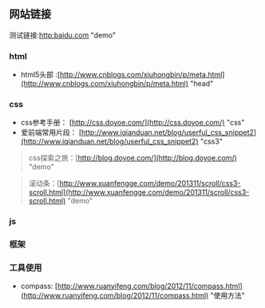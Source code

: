 ## 网站链接

测试链接:[http:baidu.com](http:baidu.com)  "demo"

### html
* html5头部 :[http://www.cnblogs.com/xiuhongbin/p/meta.html](http://www.cnblogs.com/xiuhongbin/p/meta.html)  "head" 

### css
* css参考手册： [http://css.doyoe.com/](http://css.doyoe.com/) "css"
* 爱前端常用片段： [http://www.iqianduan.net/blog/userful_css_snippet2](http://www.iqianduan.net/blog/userful_css_snippet2)  "css3"

> css探索之旅：[http://blog.doyoe.com/](http://blog.doyoe.com/) "demo"

> 滚动条：[http://www.xuanfengge.com/demo/201311/scroll/css3-scroll.html](http://www.xuanfengge.com/demo/201311/scroll/css3-scroll.html) "demo"


### js





### 框架


### 工具使用

* compass: [http://www.ruanyifeng.com/blog/2012/11/compass.html](http://www.ruanyifeng.com/blog/2012/11/compass.html) "使用方法"


